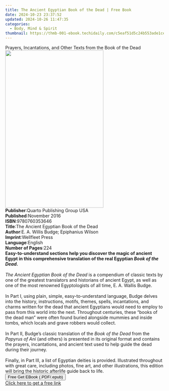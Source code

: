 ```yaml
---
title: The Ancient Egyptian Book of the Dead | Free Book
date: 2024-10-23 23:37:52
updated: 2024-10-26 11:47:35
categories:
  - Body, Mind & Spirit
thumbnail: https://thmb-001-ebook.techidaily.com/c5eaf51d5c24b553ade1ce52f7df57d4b7dbfad9764e4fe911144133c5f01a77.jpg
---
```

<main id="book-container">
  <div class="flex flex-col">
    <div class="book-brief flex-1 py-6 px-4 sm:p-6 md:py-10 md:px-8">
      <!-- brief-->
      <div class="book-brief-main">
        Prayers, Incantations, and Other Texts from the Book of the Dead
      </div>
    </div>
    <div
      class="book-meta-info flex-1 grid gap-4 col-start-1 col-end-3 row-start-1 sm:mb-6 sm:grid-cols-4 lg:gap-6 lg:col-start-2 lg:row-end-6 lg:row-span-6 lg:mb-0"
    >
      <div
        class="book-meta-info-left place-content-center mt-4 p-4 text-sm leading-6 col-start-2 col-span-2 dark:text-slate-400"
      >
        <img
          class="w-full h-500 object-cover rounded-lg sm:h-255 sm:col-span-2 lg:col-span-full"
          src="https://img-001-ebook.techidaily.com/ebe7d487b2f19c7243a727b54c383f478ed6f1bb23da04a68c734f5805d8919a.jpg"
          alt=""
          width="312"
          height="500"
        />
      </div>
      <div
        class="book-meta-info-right mt-2 col-start-1 row-start-2 col-span-3 self-center"
      >
        <!-- meta data  -->
        <div class="flex flex-col px-4 md:px-8">
          <div class="flex-1">
            <strong>Publisher</strong>:<span class="px-2"
              >Quarto Publishing Group USA</span
            >
          </div>
          <div class="flex-1">
            <strong>Published</strong>:<span class="px-2">November 2016</span>
          </div>
          <div class="flex-1">
            <strong>ISBN</strong>:<span class="px-2">9780760353646</span>
          </div>
          <div class="flex-1">
            <strong>Title</strong>:<span class="px-2"
              >The Ancient Egyptian Book of the Dead</span
            >
          </div>
          <div class="flex-1">
            <strong>Author</strong>:<span class="px-2"
              >E. A. Willis Budge; Epiphanius Wilson</span
            >
          </div>
          <div class="flex-1">
            <strong>Imprint</strong>:<span class="px-2">Wellfleet Press</span>
          </div>
          <div class="flex-1">
            <strong>Language</strong>:<span class="px-2">English</span>
          </div>
          <div class="flex-1">
            <strong>Number of Pages</strong>:<span class="px-2">224</span>
          </div>
        </div>
      </div>
    </div>
    <div class="book-description flex-1 py-6 px-4 sm:p-6 md:py-10 md:px-8">
      <div class="book-description-main">
        <div accordion-content="" id="description">
          <b
            >Easy-to-understand sections help you discover the magic of ancient
            Egypt in this comprehensive translation of the real Egyptian
            <i>Book of the Dead</i>.</b
          ><br /><br /><i>The Ancient Egyptian Book of the Dead</i> is a
          compendium of classic texts by one of the greatest translators and
          historians of ancient Egypt, as well as one of the most renowned
          Egyptologists of all time, E. A. Wallis Budge.<br /><br />In Part I,
          using plain, simple, easy-to-understand language, Budge delves into
          the history, instructions, motifs, themes, spells, incantations, and
          charms written for the dead that ancient Egyptians would need to
          employ to pass from this world into the next. Throughout centuries,
          these “books of the dead man” were often found buried alongside
          mummies and inside tombs, which locals and grave robbers would
          collect.<br /><br />In Part II, Budge’s classic translation of the
          <i>Book of the Dead</i> from the <i>Papyrus of Ani</i> (and others) is
          presented in its original format and contains the prayers,
          incantations, and ancient text used to help guide the dead during
          their journey.<br /><br />Finally, in Part III, a list of Egyptian
          deities is provided. Illustrated throughout with great care, including
          photos, fine art, and other illustrations, this edition will bring the
          historic afterlife guide back to life.
        </div>
        <div class="accordion-fader"></div>
      </div>
    </div>
    <div class="book-excerpts flex-1 py-6 px-4 sm:p-6 md:py-10 md:px-8"></div>
    <div
      class="book-about-author flex-1 py-6 px-4 sm:p-6 md:py-10 md:px-8"
    ></div>
    <div class="book-free-get flex-1 py-6 px-4 sm:p-6 md:py-10 md:px-8">
      <button
        id="btn-free-get"
        class="bg-blue-500 hover:bg-blue-700 text-white font-bold py-2 px-4 rounded"
      >
        Free Get EBook (.PDF/.epub)
      </button>
      <div id="countdown-display" class="px-2 text-lg mt-2"></div>
      <a
        id="free-link"
        class="hidden bg-blue-500 hover:bg-blue-700 text-white font-bold py-2 px-4 rounded"
        href="https://www.ebooks.com/en-us/book/210727488/the-ancient-egyptian-book-of-the-dead/e-a-willis-budge/"
        target="_blank"
        >Click here to get a free link</a
      >
    </div>
    <script>
      let countdownTime = 0;
      let countdownInterval = null;
      document
        .getElementById('btn-free-get')
        .addEventListener('click', startCountdown);
      function startCountdown() {
        countdownTime = new Date().getTime() + 60000 * 3;
        countdownInterval = setInterval(updateCountdown, 1000);
        document.getElementById('btn-free-get').disabled = true;
        document
          .getElementById('btn-free-get')
          .classList.add('bg-gray-500', 'cursor-not-allowed');
      }
      function updateCountdown() {
        let currentTime = new Date().getTime();
        let timeLeft = countdownTime - currentTime;
        let secondsLeft = Math.floor(timeLeft / 1000);
        document.getElementById('countdown-display').innerHTML =
          `Remaining time: ${secondsLeft} seconds.`;
        if (secondsLeft <= 0) {
          clearInterval(countdownInterval);
          document.getElementById('btn-free-get').classList.add('hidden');
          document.getElementById('free-link').classList.remove('hidden');
          document.getElementById('countdown-display').innerHTML = '';
        }
      }
    </script>
  </div>
</main>
